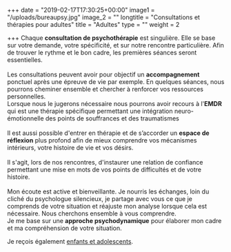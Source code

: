 +++
date = "2019-02-17T17:30:25+00:00"
image1 = "/uploads/bureaupsy.jpg"
image_2 = ""
longtitle = "Consultations et thérapies pour adultes"
title = "Adultes"
type = ""
weight = 2

+++
Chaque **consultation de psychothérapie** est singulière. Elle se base sur votre demande, votre spécificité, et sur notre rencontre particulière. Afin de trouver le rythme et le bon cadre, les premières séances seront essentielles.   
 ​  
 Les consultations peuvent avoir pour objectif un **accompagnement** ponctuel après une épreuve de vie par exemple. En quelques séances, nous pourrons cheminer ensemble et chercher à renforcer vos ressources personnelles.   
 Lorsque nous le jugerons nécessaire nous pourrons avoir recours à l'**EMDR** qui est une thérapie spécifique permettant une intégration neuro-émotionnelle des points de souffrances et des traumatismes  
 ​  
 Il est aussi possible d'entrer en thérapie et de s’accorder un **espace de réflexion** plus profond afin de mieux comprendre vos mécanismes intérieurs, votre histoire de vie et vos désirs.   
 ​  
 Il s'agit, lors de nos rencontres, d'instaurer une relation de confiance permettant une mise en mots de vos points de difficultés et de votre histoire.  
 ​  
 Mon écoute est active et bienveillante. Je nourris les échanges, loin du cliché du psychologue silencieux, je partage avec vous ce que je comprends de votre situation et réajuste mon analyse lorsque cela est nécessaire. Nous cherchons ensemble à vous comprendre.  
 Je me base sur une **approche psychodynamique** pour élaborer mon cadre et ma compréhension de votre situation.  
  
 Je reçois également [enfants et adolescents]().
